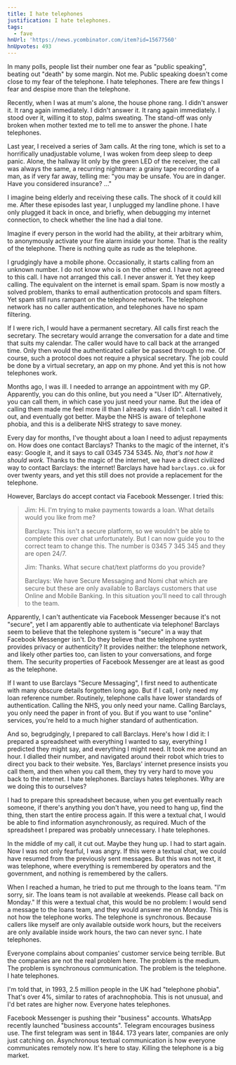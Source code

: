 ```yaml
---
title: I hate telephones
justification: I hate telephones.
tags:
  - fave
hnUrl: 'https://news.ycombinator.com/item?id=15677560'
hnUpvotes: 493
---
```


In many polls,
people list their number one fear as "public speaking",
beating out "death" by some margin.
Not me.
Public speaking doesn't come close to my fear of the telephone.
I hate telephones.
There are few things I fear and despise more than the telephone.

Recently, when I was at mum's alone, the house phone rang.
I didn't answer it.
It rang again immediately.
I didn't answer it.
It rang again immediately.
I stood over it, willing it to stop, palms sweating.
The stand-off was only broken when
mother texted me to tell me to answer the phone.
I hate telephones.

Last year, I received a series of 3am calls.
At the ring tone,
which is set to a horrifically unadjustable volume,
I was woken from deep sleep to deep panic.
Alone,
the hallway lit only by the green LED of the receiver,
the call was always the same,
a recurring nightmare:
a grainy tape recording of a man,
as if very far away,
telling me: "you may be unsafe.
You are in danger.
Have you considered insurance? ..."

I imagine being elderly and receiving these calls.
The shock of it could kill me.
After these episodes last year,
I unplugged my landline phone.
I have only plugged it back in once, and briefly,
when debugging my internet connection,
to check whether the line had a dial tone.

Imagine if every person in the world had the ability,
at their arbitrary whim,
to anonymously activate your fire alarm inside your home.
That is the reality of the telephone.
There is nothing quite as rude as the telephone.

I grudgingly have a mobile phone.
Occasionally, it starts calling from an unknown number.
I do not know who is on the other end.
I have not agreed to this call.
I have not arranged this call.
I never answer it.
Yet they keep calling.
The equivalent on the internet is email spam.
Spam is now mostly a solved problem,
thanks to email authentication protocols and spam filters.
Yet spam still runs rampant on the telephone network.
The telephone network has no caller authentication,
and telephones have no spam filtering.

If I were rich, I would have a permanent secretary.
All calls first reach the secretary.
The secretary would arrange the conversation for a date and time that suits my calendar.
The caller would have to call back at the arranged time.
Only then would the authenticated caller be passed through to me.
Of course, such a protocol does not require a physical secretary.
The job could be done by a virtual secretary, an app on my phone.
And yet this is not how telephones work.

Months ago, I was ill.
I needed to arrange an appointment with my GP.
Apparently, you can do this online, but you need a "User ID".
Alternatively, you can call them, in which case you just need your name.
But the idea of calling them made me feel more ill than I already was.
I didn't call.
I waited it out, and eventually got better.
Maybe the NHS is aware of telephone phobia,
and this is a deliberate NHS strategy to save money.

Every day for months,
I've thought about a loan I need to adjust repayments on.
How does one contact Barclays?
Thanks to the magic of the internet, it's easy:
Google it, and it says to call 0345 734 5345.
_No, that's not how it should work._
Thanks to the magic of the internet,
we have a direct civilized way to contact Barclays:
the internet!
Barclays have had `barclays.co.uk` for over twenty years,
and yet this still does not provide a replacement for the telephone.

However, Barclays do accept contact via Facebook Messenger.
I tried this:

> Jim: Hi. I'm trying to make payments towards a loan.
> What details would you like from me?
>
> Barclays: This isn't a secure platform,
> so we wouldn't be able to complete this over chat unfortunately.
> But I can now guide you to the correct team to change this.
> The number is 0345 7 345 345 and they are open 24/7.
>
> Jim: Thanks. What secure chat/text platforms do you provide?
>
> Barclays: We have Secure Messaging and Nomi chat which are secure
> but these are only available to Barclays customers that use Online and Mobile Banking.
> In this situation you’ll need to call through to the team.

Apparently, I can't authenticate via Facebook Messenger because it's not "secure",
yet I am apparently able to authenticate via telephone!
Barclays seem to believe that
the telephone system is "secure" in a way that Facebook Messenger isn't.
Do they believe that the telephone system provides privacy or authenticity?
It provides neither:
the telephone network, and likely other parties too,
can listen to your conversations, and forge them.
The security properties of Facebook Messenger are at least as good as the telephone.

If I want to use Barclays "Secure Messaging",
I first need to authenticate with many obscure details forgotten long ago.
But if I call, I only need my loan reference number.
Routinely, telephone calls have lower standards of authentication.
Calling the NHS, you only need your name.
Calling Barclays, you only need the paper in front of you.
But if you want to use "online" services,
you're held to a much higher standard of authentication.

And so, begrudgingly, I prepared to call Barclays.
Here's how I did it:
I prepared a spreadsheet with everything I wanted to say,
everything I predicted they might say,
and everything I might need.
It took me around an hour.
I dialled their number,
and navigated around their robot
which tries to direct you back to their website.
Yes, Barclays' internet presence insists you call them,
and then when you call them,
they try very hard to move you back to the internet.
I hate telephones.
Barclays hates telephones.
Why are we doing this to ourselves?

I had to prepare this spreadsheet because,
when you get eventually reach someone,
if there's anything you don't have,
you need to hang up, find the thing,
then start the entire process again.
If this were a textual chat,
I would be able to find information asynchronously, as required.
Much of the spreadsheet I prepared was probably unnecessary.
I hate telephones.

In the middle of my call, it cut out.
Maybe they hung up.
I had to start again.
Now I was not only fearful, I was angry.
If this were a textual chat,
we could have resumed from the previously sent messages.
But this was not text, it was telephone,
where everything is remembered by operators and the government,
and nothing is remembered by the callers.

When I reached a human,
he tried to put me through to the loans team.
"I'm sorry, sir. The loans team is not available at weekends. Please call back on Monday."
If this were a textual chat, this would be no problem:
I would send a message to the loans team,
and they would answer me on Monday.
This is not how the telephone works.
The telephone is synchronous.
Because callers like myself are only available outside work hours,
but the receivers are only available inside work hours,
the two can never sync.
I hate telephones.

Everyone complains about companies' customer service being terrible.
But the companies are not the real problem here.
The problem is the medium.
The problem is synchronous communication.
The problem is the telephone.
I hate telephones.

I'm told that, in 1993, 2.5 million people in the UK had "telephone phobia".
That's over 4%, similar to rates of arachnophobia.
This is not unusual, and I'd bet rates are higher now.
Everyone hates telephones.

Facebook Messenger is pushing their "business" accounts.
WhatsApp recently launched "business accounts".
Telegram encourages business use.
The first telegram was sent in 1844.
173 years later, companies are only just catching on.
Asynchronous textual communication is how everyone communicates remotely now.
It's here to stay.
Killing the telephone is a big market.
